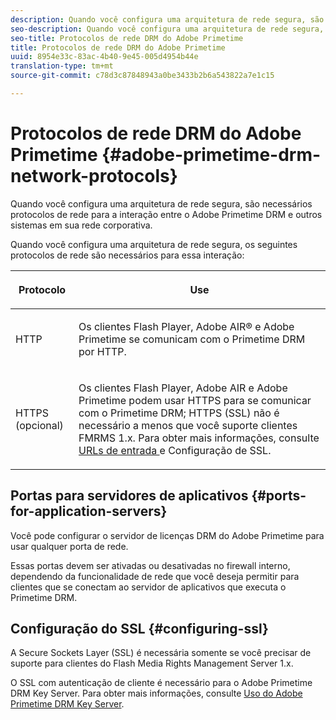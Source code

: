 ```yaml
---
description: Quando você configura uma arquitetura de rede segura, são necessários protocolos de rede para a interação entre o Adobe Primetime DRM e outros sistemas em sua rede corporativa.
seo-description: Quando você configura uma arquitetura de rede segura, são necessários protocolos de rede para a interação entre o Adobe Primetime DRM e outros sistemas em sua rede corporativa.
seo-title: Protocolos de rede DRM do Adobe Primetime
title: Protocolos de rede DRM do Adobe Primetime
uuid: 8954e33c-83ac-4b40-9e45-005d4954b44e
translation-type: tm+mt
source-git-commit: c78d3c87848943a0be3433b2b6a543822a7e1c15

---
```



# Protocolos de rede DRM do Adobe Primetime {#adobe-primetime-drm-network-protocols}

Quando você configura uma arquitetura de rede segura, são necessários protocolos de rede para a interação entre o Adobe Primetime DRM e outros sistemas em sua rede corporativa.

Quando você configura uma arquitetura de rede segura, os seguintes protocolos de rede são necessários para essa interação:

<table frame="all" colsep="1" rowsep="1" class="+ topic/table adobe-d/table " id="table_itc_33z_n4"> 
 <thead class="- topic/thead "> 
  <tr rowsep="1" class="- topic/row "> 
   <th colname="1" class="- topic/entry entry"> <p class="- topic/p ">Protocolo </p> </th> 
   <th colname="2" class="- topic/entry entry"> <p class="- topic/p ">Use </p> </th> 
  </tr> 
 </thead>
 <tbody class="- topic/tbody "> 
  <tr rowsep="1" class="- topic/row "> 
   <td colname="1" class="- topic/entry "> <p class="- topic/p ">HTTP </p> </td> 
   <td colname="2" class="- topic/entry "> <p class="- topic/p ">Os clientes Flash Player, Adobe AIR® e Adobe Primetime se comunicam com o Primetime DRM por HTTP. </p> </td> 
  </tr> 
  <tr rowsep="0" class="- topic/row "> 
   <td colname="1" class="- topic/entry "> <p class="- topic/p ">HTTPS (opcional) </p> </td> 
   <td colname="2" class="- topic/entry "> <p class="- topic/p ">Os clientes Flash Player, Adobe AIR e Adobe Primetime podem usar HTTPS para se comunicar com o Primetime DRM; HTTPS (SSL) não é necessário a menos que você suporte clientes FMRMS 1.x. Para obter mais informações, consulte <a href="../../secure-deployment-guidelines/overview/network-topology-firewall-rules.md" format="dita" scope="local"> URLs de entrada </a> e Configuração de SSL. </p> </td> 
  </tr> 
 </tbody> 
</table>

## Portas para servidores de aplicativos {#ports-for-application-servers}

Você pode configurar o servidor de licenças DRM do Adobe Primetime para usar qualquer porta de rede.

Essas portas devem ser ativadas ou desativadas no firewall interno, dependendo da funcionalidade de rede que você deseja permitir para clientes que se conectam ao servidor de aplicativos que executa o Primetime DRM.

## Configuração do SSL {#configuring-ssl}

A Secure Sockets Layer (SSL) é necessária somente se você precisar de suporte para clientes do Flash Media Rights Management Server 1.x.

O SSL com autenticação de cliente é necessário para o Adobe Primetime DRM Key Server. Para obter mais informações, consulte [Uso do Adobe Primetime DRM Key Server](../../using-the-drm-key-server/requirements.md).